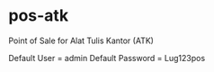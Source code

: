 # pos-atk
Point of Sale for Alat Tulis Kantor (ATK)

Default User = admin
Default Password = Lug123pos
